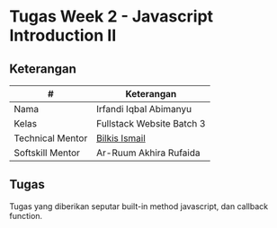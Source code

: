 # Tugas Week 2 - Javascript Introduction II

## Keterangan

| #                | Keterangan                                       |
| ---------------- | ------------------------------------------------ |
| Nama             | Irfandi Iqbal Abimanyu                           |
| Kelas            | Fullstack Website Batch 3                        |
| Technical Mentor | [Bilkis Ismail](https://github.com/kubil-ismail) |
| Softskill Mentor | Ar-Ruum Akhira Rufaida                           |

## Tugas

Tugas yang diberikan seputar built-in method javascript, dan callback function.
